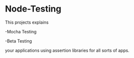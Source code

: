 # Node-Testing

This projects explains 

-Mocha Testing

-Beta Testing

your applications using assertion libraries for all sorts of apps.
